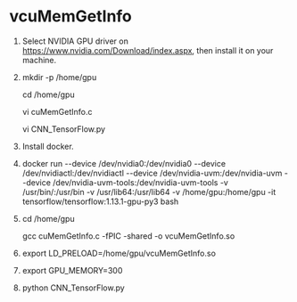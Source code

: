 # vcuMemGetInfo

1. Select NVIDIA GPU driver on https://www.nvidia.com/Download/index.aspx, then install it on your machine.

2. mkdir -p /home/gpu

   cd /home/gpu
   
   vi cuMemGetInfo.c
   
   vi CNN_TensorFlow.py
   
3. Install docker.

3. docker run --device /dev/nvidia0:/dev/nvidia0 --device /dev/nvidiactl:/dev/nvidiactl --device /dev/nvidia-uvm:/dev/nvidia-uvm --device /dev/nvidia-uvm-tools:/dev/nvidia-uvm-tools -v /usr/bin/:/usr/bin -v /usr/lib64:/usr/lib64 -v /home/gpu:/home/gpu -it tensorflow/tensorflow:1.13.1-gpu-py3 bash

4. cd /home/gpu
   
   gcc cuMemGetInfo.c -fPIC -shared -o vcuMemGetInfo.so

6. export LD_PRELOAD=/home/gpu/vcuMemGetInfo.so

7. export GPU_MEMORY=300

8. python CNN_TensorFlow.py
